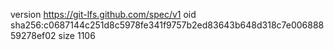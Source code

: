 version https://git-lfs.github.com/spec/v1
oid sha256:c0687144c251d8c5978fe341f9757b2ed83643b648d318c7e00688859278ef02
size 1106
